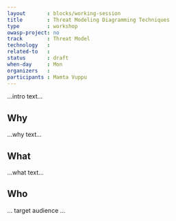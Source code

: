 ```yaml
---
layout       : blocks/working-session
title        : Threat Modeling Diagramming Techniques
type         : workshop
owasp-project: no
track        : Threat Model
technology   :
related-to   :
status       : draft
when-day     : Mon
organizers   :
participants : Mamta Vuppu
---
```


...intro text...

## Why

...why text...

## What

...what text...

## Who

... target audience ...
